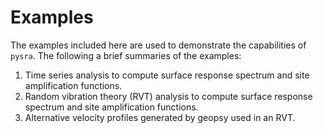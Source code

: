 # Examples

The examples included here are used to demonstrate the capabilities of `pysra`. 
The following a brief summaries of the examples:

1. Time series analysis to compute surface response spectrum and site 
amplification functions.
2. Random vibration theory (RVT) analysis to compute surface response 
spectrum and site amplification functions.
3. Alternative velocity profiles generated by geopsy used in an RVT.
